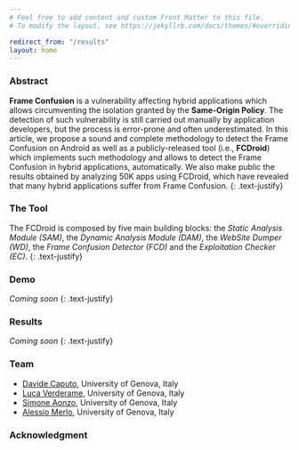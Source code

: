 ```yaml
---
# Feel free to add content and custom Front Matter to this file.
# To modify the layout, see https://jekyllrb.com/docs/themes/#overriding-theme-defaults

redirect_from: "/results"
layout: home
---
```

### **Abstract**
**Frame Confusion** is a vulnerability affecting hybrid applications which allows circumventing the isolation granted by the **Same-Origin Policy**. The detection of such vulnerability is still carried out manually by application developers, but the process is error-prone and often underestimated. In this article, we propose a sound and complete methodology to detect the Frame Confusion on Android as well as a publicly-released tool (i.e., **FCDroid**) which implements such methodology and allows to detect the Frame Confusion in hybrid applications, automatically. We also make public the results obtained by analyzing 50K apps using FCDroid, which have revealed that many hybrid applications suffer from Frame Confusion.
{: .text-justify}




### **The Tool**
The FCDroid is composed by five main building blocks: the *Static Analysis Module (SAM)*, the *Dynamic Analysis Module (DAM)*, the *WebSite Dumper (WD)*, the *Frame Confusion Detector (FCD)* and the *Exploitation Checker (EC)*.
{: .text-justify}

### **Demo**
*Coming soon*
{: .text-justify}

### **Results**
*Coming soon*
{: .text-justify}

### **Team**
* [Davide Caputo](https://csec.it/people/davide_caputo), University of Genova, Italy
* [Luca Verderame](https://www.talos-sec.com), University of Genova, Italy
* [Simone Aonzo](https://csec.it/people/simone_aonzo), University of Genova, Italy
* [Alessio Merlo](https://csec.it/people/alessio_merlo), University of Genova, Italy

### **Acknowledgment**
